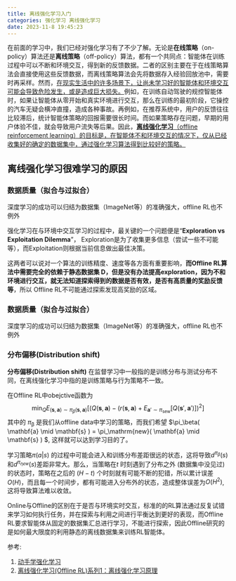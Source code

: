 ```yaml
---
title: 离线强化学习入门
categories: 强化学习 离线强化学习
date: 2023-11-8 19:45:23
---
```


在前面的学习中，我们已经对强化学习有了不少了解。无论是**在线策略**（on-policy）算法还是**离线策略**（off-policy）算法，都有一个共同点：智能体在训练过程中可以不断和环境交互，得到新的反馈数据。二者的区别主要在于在线策略算法会直接使用这些反馈数据，而离线策略算法会先将数据存入经验回放池中，需要时再采样。然而，<u>在现实生活中的许多场景下，让尚未学习好的智能体和环境交互可能会导致危险发生，或是造成巨大损失。</u>例如，在训练自动驾驶的规控智能体时，如果让智能体从零开始和真实环境进行交互，那么在训练的最初阶段，它操控的汽车无疑会横冲直撞，造成各种事故。再例如，在推荐系统中，用户的反馈往往比较滞后，统计智能体策略的回报需要很长时间。而如果策略存在问题，早期的用户体验不佳，就会导致用户流失等后果。因此，<u>**离线强化学习**（offline reinforcement learning）的目标是，在智能体不和环境交互的情况下，仅从已经收集好的确定的数据集中，通过强化学习算法得到比较好的策略。</u>

## 离线强化学习很难学习的原因

### **数据质量（拟合与过拟合）**

深度学习的成功可以归结为数据集（ImageNet等）的准确强大，offline RL也不例外

强化学习在与环境中交互学习的过程中，最关键的一个问题便是“**Exploration vs Exploitation Dilemma**”， Exploration是为了收集更多信息（尝试一些不可能等），而Exploitation则根据当前信息做出最佳决策。

这两者可以说对一个算法的训练精度、速度等各方面有重要影响，**而Offline RL算法中需要完全的依赖于静态数据集 D，但是没有办法提高exploration，因为不和环境进行交互，就无法知道探索得到的数据是否有效，是否有高质量的奖励反馈等**，所以 Offline RL不可能通过探索发现高奖励的区域。

### **数据质量（拟合与过拟合）**

深度学习的成功可以归结为数据集（ImageNet等）的准确强大，offline RL也不例外

### 分布偏移(Distribution shift)

**分布偏移(Distribution shift)** 在监督学习中一般指的是训练分布与测试分布不同，在离线强化学习中指的是训练策略与行为策略不一致。

在Offline RL中obejctive函数为
$$
\min_QE_{(\mathbf{s},\mathbf{a})\sim\pi_\beta(\mathbf{s},\mathbf{a})}\left[\left(Q(\mathbf{s},\mathbf{a})-(r(\mathbf{s},\mathbf{a})+E_{\mathbf{a}'\sim\pi_{\mathrm{sew}}}\left[Q\left(\mathbf{s}',\mathbf{a}'\right)\right]\right)^2\right]
$$
其中的 $\pi_\mathrm{\beta}$ 是我们从offline data中学习的策略，而我们希望 $\pi_\beta( \mathbf{a} \mid \mathbf{s} ) = \pi_\mathrm{new}( \mathbf{a} \mid \mathbf{s} ) $, 这样就可以达到学习目的了。

学习策略$\pi(a|s)$ 的过程中可能会进入和训练分布差距很远的状态，这将导致$d^{\pi_\beta}(s)$ 和$d^{\pi_{\eta ew}}(s)$差距非常大。那么，当策略在$t$ 时刻遇到了分布之外 (数据集中没见过) 的状态时，策略在之后的 $(H-t)$ 个时刻就有可能不断的犯错，所以累计误差$O(H)$，而且每一个时间步，都有可能进入分布外的状态，造成整体误差为$O(H^2)$, 这将导致算法难以收敛。



Online与Offline的区别在于是否与环境实时交互，标准的的RL算法通过反复试错来学习如何执行任务，并在探索与利用之间进行平衡达到更好的表现，而Offline RL要求智能体从固定的数据集汇总进行学习，不能进行探索，因此Offline研究的是如何最大限度的利用静态的离线数据集来训练RL智能体。



































参考:

1. [动手学强化学习](https://hrl.boyuai.com/chapter/3/%E7%A6%BB%E7%BA%BF%E5%BC%BA%E5%8C%96%E5%AD%A6%E4%B9%A0)
2. [离线强化学习(Offline RL)系列1：离线强化学习原理](https://zhuanlan.zhihu.com/p/489470062)